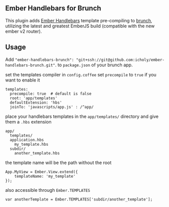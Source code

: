 ## Ember Handlebars for Brunch

This plugin adds [Ember Handlebars](http://emberjs.com/) template pre-compiling to
[brunch](http://brunch.io), utilizing the latest and greatest EmberJS build (compatible with the new ember v2 router).

## Usage

Add `"ember-handlebars-brunch": "git+ssh://git@github.com:icholy/ember-handlebars-brunch.git"`. to `package.json` of your brunch app.

set the templates compiler in `config.coffee` set `precompile` to `true` if you want to enable it

    templates:
      precompile: true  # default is false
      root: 'app/templates'
      defaultExtension: 'hbs'
      joinTo: 'javascripts/app.js' : /^app/

place your handlebars templates in the `app/templates/` directory and give them a `.hbs` extension

	app/
	  templates/
      application.hbs
	    my_template.hbs
      subdir/
        another_template.hbs

the template name will be the path without the root

	App.MyView = Ember.View.extend({
		templateName: 'my_template'
	});

also accessible through `Ember.TEMPLATES`

    var anotherTemplate = Ember.TEMPLATES['subdir/another_template'];
